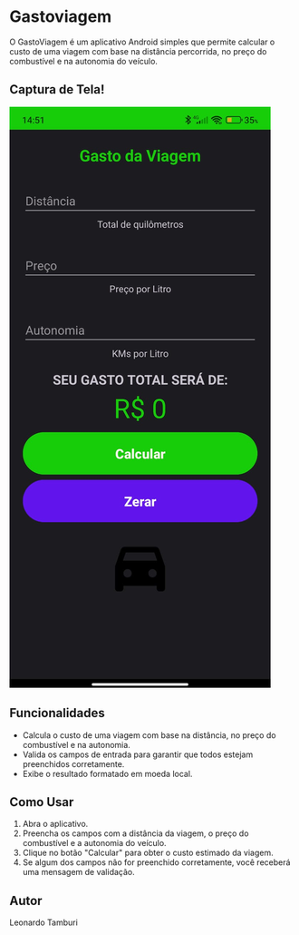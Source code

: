 # Gastoviagem

O GastoViagem é um aplicativo Android simples que permite calcular o custo de uma viagem com base na distância percorrida, no preço do combustível e na autonomia do veículo.

## Captura de Tela!
![](https://github.com/LeoTamburi/Gastoviagem/blob/main/app.jpg?raw=true)

## Funcionalidades

- Calcula o custo de uma viagem com base na distância, no preço do combustível e na autonomia.
- Valida os campos de entrada para garantir que todos estejam preenchidos corretamente.
- Exibe o resultado formatado em moeda local.

## Como Usar

1. Abra o aplicativo.
2. Preencha os campos com a distância da viagem, o preço do combustível e a autonomia do veículo.
3. Clique no botão "Calcular" para obter o custo estimado da viagem.
4. Se algum dos campos não for preenchido corretamente, você receberá uma mensagem de validação.

## Autor
Leonardo Tamburi

